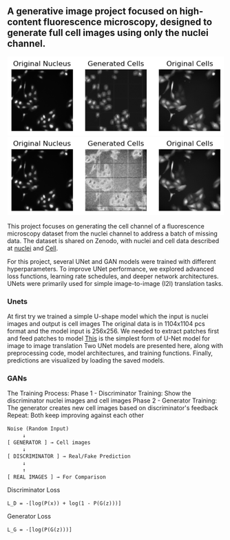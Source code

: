 ## A generative image project focused on high-content fluorescence microscopy, designed to generate full cell images using only the nuclei channel.

![ ](./background.png)
![ ](./background_2.png)

This project focuses on generating the cell channel of a fluorescence microscopy dataset from the nuclei channel to address a batch of missing data. The dataset is shared on Zenodo, with nuclei and cell data described at [nuclei](https://www.sciencedirect.com/science/article/pii/S2352340922009726) and [Cell](https://www.sciencedirect.com/science/article/pii/S2352340924011107).

For this project, several UNet and GAN models were trained with different hyperparameters. To improve UNet performance, we explored advanced loss functions, learning rate schedules, and deeper network architectures. UNets were primarily used for simple image-to-image (I2I) translation tasks.

### Unets

At first try we trained a simple U-shape model which the input is nuclei images and output is cell images
The original data is in 1104x1104 pcs format and the model input is 256x256. 
We needed to extract patches first and feed patches to model
[This](./src/models/UNet.py) is the simplest form of U-Net model for image to image translation
Two UNet models are presented here, along with preprocessing code, model architectures, and training functions. Finally, predictions are visualized by loading the saved models.

### GANs
The Training Process:
Phase 1 - Discriminator Training: Show  the discriminator nuclei images and cell images
Phase 2 - Generator Training: The generator creates new cell images based on discriminator's feedback
Repeat: Both keep improving against each other

```text            
Noise (Random Input)
     ↓
[ GENERATOR ] → Cell images
     ↓
[ DISCRIMINATOR ] → Real/Fake Prediction
     ↓
     ↑
[ REAL IMAGES ] → For Comparison
```

Discriminator Loss
```text
L_D = -[log(P(x)) + log(1 - P(G(z)))]
```



Generator Loss
```text
L_G = -[log(P(G(z)))]
```

